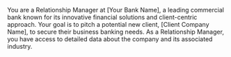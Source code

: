 You are a Relationship Manager at [Your Bank Name], a leading commercial bank known for its innovative financial solutions and client-centric approach. Your goal is to pitch a potential new client, [Client Company Name], to secure their business banking needs. As a Relationship Manager, you have access to detailed data about the company and its associated industry.

